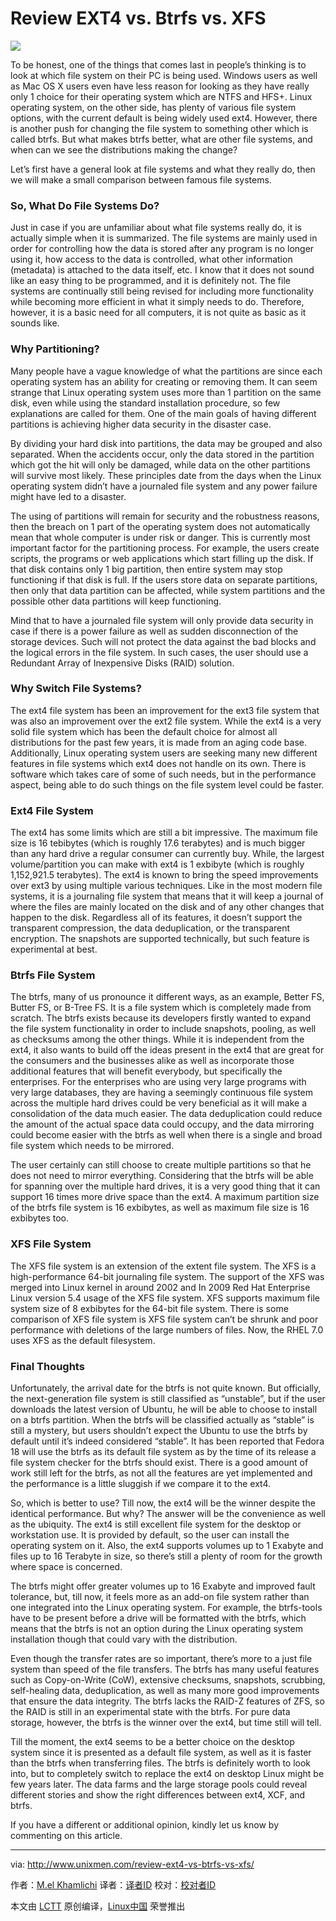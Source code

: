 Review EXT4 vs. Btrfs vs. XFS
================================================================================
![](http://1426826955.rsc.cdn77.org/wp-content/uploads/2015/09/1385698302_funny_linux_wallpapers-593x445.jpg)

To be honest, one of the things that comes last in people’s thinking is to look at which file system on their PC is being used. Windows users as well as Mac OS X users even have less reason for looking as they have really only 1 choice for their operating system which are NTFS and HFS+. Linux operating system, on the other side, has plenty of various file system options, with the current default is being widely used ext4. However, there is another push for changing the file system to something other which is called btrfs. But what makes btrfs better, what are other file systems, and when can we see the distributions making the change?

Let’s first have a general look at file systems and what they really do, then we will make a small comparison between famous file systems.

### So, What Do File Systems Do? ###

Just in case if you are unfamiliar about what file systems really do, it is actually simple when it is summarized. The file systems are mainly used in order for controlling how the data is stored after any program is no longer using it, how access to the data is controlled, what other information (metadata) is attached to the data itself, etc. I know that it does not sound like an easy thing to be programmed, and it is definitely not. The file systems are continually still being revised for including more functionality while becoming more efficient in what it simply needs to do. Therefore, however, it is a basic need for all computers, it is not quite as basic as it sounds like.

### Why Partitioning? ###

Many people have a vague knowledge of what the partitions are since each operating system has an ability for creating or removing them. It can seem strange that Linux operating system uses more than 1 partition on the same disk, even while using the standard installation procedure, so few explanations are called for them. One of the main goals of having different partitions is achieving higher data security in the disaster case.

By dividing your hard disk into partitions, the data may be grouped and also separated. When the accidents occur, only the data stored in the partition which got the hit will only be damaged, while data on the other partitions will survive most likely. These principles date from the days when the Linux operating system didn’t have a journaled file system and any power failure might have led to a disaster.

The using of partitions will remain for security and the robustness reasons, then the breach on 1 part of the operating system does not automatically mean that whole computer is under risk or danger. This is currently most important factor for the partitioning process. For example, the users create scripts, the programs or web applications which start filling up the disk. If that disk contains only 1 big partition, then entire system may stop functioning if that disk is full. If the users store data on separate partitions, then only that data partition can be affected, while system partitions and the possible other data partitions will keep functioning.

Mind that to have a journaled file system will only provide data security in case if there is a power failure as well as sudden disconnection of the storage devices. Such will not protect the data against the bad blocks and the logical errors in the file system. In such cases, the user should use a Redundant Array of Inexpensive Disks (RAID) solution.

### Why Switch File Systems? ###

The ext4 file system has been an improvement for the ext3 file system that was also an improvement over the ext2 file system. While the ext4 is a very solid file system which has been the default choice for almost all distributions for the past few years, it is made from an aging code base. Additionally, Linux operating system users are seeking many new different features in file systems which ext4 does not handle on its own. There is software which takes care of some of such needs, but in the performance aspect, being able to do such things on the file system level could be faster.

### Ext4 File System ###

The ext4 has some limits which are still a bit impressive. The maximum file size is 16 tebibytes (which is roughly 17.6 terabytes) and is much bigger than any hard drive a regular consumer can currently buy. While, the largest volume/partition you can make with ext4 is 1 exbibyte (which is roughly 1,152,921.5 terabytes). The ext4 is known to bring the speed improvements over ext3 by using multiple various techniques. Like in the most modern file systems, it is a journaling file system that means that it will keep a journal of where the files are mainly located on the disk and of any other changes that happen to the disk. Regardless all of its features, it doesn’t support the transparent compression, the data deduplication, or the transparent encryption. The snapshots are supported technically, but such feature is experimental at best.

### Btrfs File System ###

The btrfs, many of us pronounce it different ways, as an example, Better FS, Butter FS, or B-Tree FS. It is a file system which is completely made from scratch. The btrfs exists because its developers firstly wanted to expand the file system functionality in order to include snapshots, pooling, as well as checksums among the other things. While it is independent from the ext4, it also wants to build off the ideas present in the ext4 that are great for the consumers and the businesses alike as well as incorporate those additional features that will benefit everybody, but specifically the enterprises. For the enterprises who are using very large programs with very large databases, they are having a seemingly continuous file system across the multiple hard drives could be very beneficial as it will make a consolidation of the data much easier. The data deduplication could reduce the amount of the actual space data could occupy, and the data mirroring could become easier with the btrfs as well when there is a single and broad file system which needs to be mirrored.

The user certainly can still choose to create multiple partitions so that he does not need to mirror everything. Considering that the btrfs will be able for spanning over the multiple hard drives, it is a very good thing that it can support 16 times more drive space than the ext4. A maximum partition size of the btrfs file system is 16 exbibytes, as well as maximum file size is 16 exbibytes too.

### XFS File System ###

The XFS file system is an extension of the extent file system. The XFS is a high-performance 64-bit journaling file system. The support of the XFS was merged into Linux kernel in around 2002 and In 2009 Red Hat Enterprise Linux version 5.4 usage of the XFS file system. XFS supports maximum file system size of 8 exbibytes for the 64-bit file system. There is some comparison of XFS file system is XFS file system can’t be shrunk and poor performance with deletions of the large numbers of files. Now, the RHEL 7.0 uses XFS as the default filesystem.

### Final Thoughts ###

Unfortunately, the arrival date for the btrfs is not quite known. But officially, the next-generation file system is still classified as “unstable”, but if the user downloads the latest version of Ubuntu, he will be able to choose to install on a btrfs partition. When the btrfs will be classified actually as “stable” is still a mystery, but users shouldn’t expect the Ubuntu to use the btrfs by default until it’s indeed considered “stable”. It has been reported that Fedora 18 will use the btrfs as its default file system as by the time of its release a file system checker for the btrfs should exist. There is a good amount of work still left for the btrfs, as not all the features are yet implemented and the performance is a little sluggish if we compare it to the ext4.

So, which is better to use? Till now, the ext4 will be the winner despite the identical performance. But why? The answer will be the convenience as well as the ubiquity. The ext4 is still excellent file system for the desktop or workstation use. It is provided by default, so the user can install the operating system on it. Also, the ext4 supports volumes up to 1 Exabyte and files up to 16 Terabyte in size, so there’s still a plenty of room for the growth where space is concerned.

The btrfs might offer greater volumes up to 16 Exabyte and improved fault tolerance, but, till now, it feels more as an add-on file system rather than one integrated into the Linux operating system. For example, the btrfs-tools have to be present before a drive will be formatted with the btrfs, which means that the btrfs is not an option during the Linux operating system installation though that could vary with the distribution.

Even though the transfer rates are so important, there’s more to a just file system than speed of the file transfers. The btrfs has many useful features such as Copy-on-Write (CoW), extensive checksums, snapshots, scrubbing, self-healing data, deduplication, as well as many more good improvements that ensure the data integrity. The btrfs lacks the RAID-Z features of ZFS, so the RAID is still in an experimental state with the btrfs. For pure data storage, however, the btrfs is the winner over the ext4, but time still will tell.

Till the moment, the ext4 seems to be a better choice on the desktop system since it is presented as a default file system, as well as it is faster than the btrfs when transferring files. The btrfs is definitely worth to look into, but to completely switch to replace the ext4 on desktop Linux might be few years later. The data farms and the large storage pools could reveal different stories and show the right differences between ext4, XCF, and btrfs.

If you have a different or additional opinion, kindly let us know by commenting on this article.

--------------------------------------------------------------------------------

via: http://www.unixmen.com/review-ext4-vs-btrfs-vs-xfs/

作者：[M.el Khamlichi][a]
译者：[译者ID](https://github.com/译者ID)
校对：[校对者ID](https://github.com/校对者ID)

本文由 [LCTT](https://github.com/LCTT/TranslateProject) 原创编译，[Linux中国](https://linux.cn/) 荣誉推出

[a]:http://www.unixmen.com/author/pirat9/
